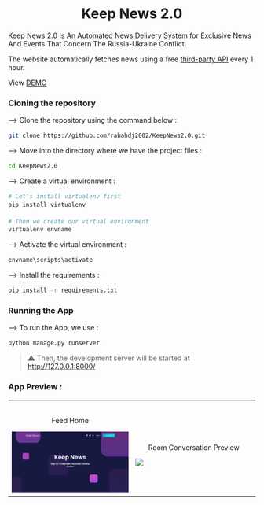 <div align="center">

# Keep News 2.0

</div>

Keep News 2.0 Is An Automated News Delivery System for Exclusive News And Events That Concern The Russia-Ukraine Conflict.

The website automatically fetches news using a free [third-party API](https://rapidapi.com/contextualwebsearch/api/web-search/) every 1 hour.

View [DEMO](https://studyroom.djebbesrabah.repl.co/)

### Cloning the repository

--> Clone the repository using the command below :

```bash
git clone https://github.com/rabahdj2002/KeepNews2.0.git

```

--> Move into the directory where we have the project files :

```bash
cd KeepNews2.0

```

--> Create a virtual environment :

```bash
# Let's install virtualenv first
pip install virtualenv

# Then we create our virtual environment
virtualenv envname

```

--> Activate the virtual environment :

```bash
envname\scripts\activate

```

--> Install the requirements :

```bash
pip install -r requirements.txt

```

### Running the App

--> To run the App, we use :

```bash
python manage.py runserver

```

> ⚠ Then, the development server will be started at http://127.0.0.1:8000/

### App Preview :

<table width="100%"> 
<tr>
<td width="50%">  
  
<br>
<p align="center">
  Feed Home
</p>
<img src="https://raw.githubusercontent.com/rabahdj2002/KeepNews2.0/main/.github/FireShot Capture 009 - Keep News 2.0 - keepnews20.djebbesrabah.repl.co.png">
</td> 
<td width="50%">
<br>
<p align="center">
  Room Conversation Preview
</p>
<img src="https://user-images.githubusercontent.com/72341453/134747155-3ca5b55f-b064-4741-aeae-abe90bddf41e.PNG">  
</td>
</table>
